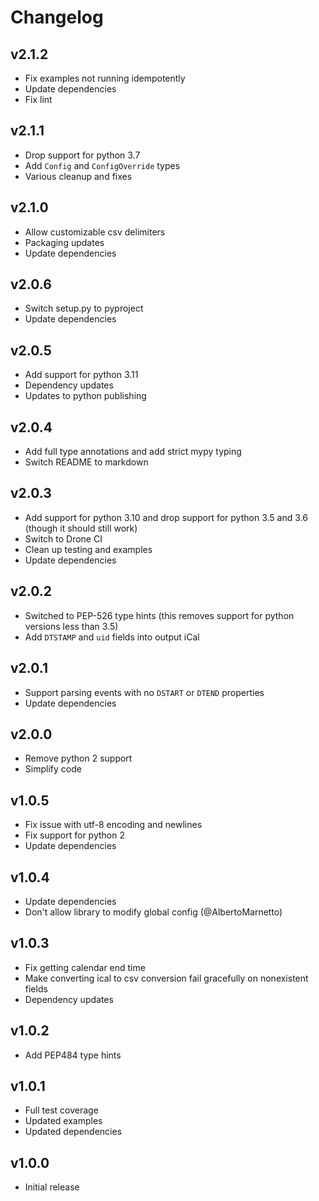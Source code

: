Changelog
=========

v2.1.2
------

 - Fix examples not running idempotently
 - Update dependencies
 - Fix lint


v2.1.1
------

 - Drop support for python 3.7
 - Add `Config` and `ConfigOverride` types
 - Various cleanup and fixes


v2.1.0
------

 - Allow customizable csv delimiters
 - Packaging updates
 - Update dependencies


v2.0.6
------

 - Switch setup.py to pyproject
 - Update dependencies


v2.0.5
------

 - Add support for python 3.11
 - Dependency updates
 - Updates to python publishing


v2.0.4
------

 - Add full type annotations and add strict mypy typing
 - Switch README to markdown


v2.0.3
------

 - Add support for python 3.10 and drop support for python 3.5 and 3.6 (though it should still work)
 - Switch to Drone CI
 - Clean up testing and examples
 - Update dependencies


v2.0.2
------

 - Switched to PEP-526 type hints (this removes support for python versions less than 3.5)
 - Add `DTSTAMP` and `uid` fields into output iCal


v2.0.1
------

 - Support parsing events with no `DSTART` or `DTEND` properties
 - Update dependencies


v2.0.0
------

 - Remove python 2 support
 - Simplify code


v1.0.5
------

 - Fix issue with utf-8 encoding and newlines
 - Fix support for python 2
 - Update dependencies


v1.0.4
------

 - Update dependencies
 - Don't allow library to modify global config (@AlbertoMarnetto)


v1.0.3
------

 - Fix getting calendar end time
 - Make converting ical to csv conversion fail gracefully on nonexistent fields
 - Dependency updates


v1.0.2
------

 - Add PEP484 type hints


v1.0.1
------

 - Full test coverage
 - Updated examples
 - Updated dependencies


v1.0.0
------

 - Initial release
